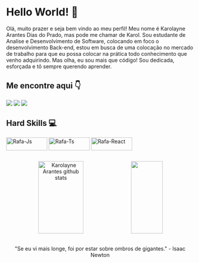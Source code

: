 # Hello World! 👋

Olá, muito prazer e seja bem vindo ao meu perfil! Meu nome é Karolayne Arantes Dias do Prado, mas pode me chamar de Karol. Sou estudante de Analise e Desenvolvimento de Software, colocando em foco o desenvolvimento Back-end, estou em busca de uma colocação no mercado de trabalho para que eu possa colocar na prática todo conhecimento que venho adquirindo. Mas olha, eu sou mais que código! Sou dedicada, esforçada e tô sempre querendo aprender.

## Me encontre aqui 👇
<div> 
  <a href="https://instagram.com/karolayne_coder?igshid=OGQ5ZDc2ODk2ZA==" target="_blank"><img src="https://img.shields.io/badge/-Instagram-%23E4405F?style=for-the-badge&logo=instagram&logoColor=white" target="_blank"></a>
  <a href="https://www.linkedin.com/in/karolayne-arantes-b544b526b/" target="_blank"><img src="https://img.shields.io/badge/-LinkedIn-%230077B5?style=for-the-badge&logo=linkedin&logoColor=white" target="_blank"></a> 
   <a href = "mailto:kaaharantes.2015@gmail.com"><img src="https://img.shields.io/badge/Gmail-D14836?style=for-the-badge&logo=gmail&logoColor=white" target="_blank"></a>
</div>

## Hard Skills 💻
<div>
  <img align="center" alt="Rafa-Js" height="35" width="110" src="https://img.shields.io/badge/JavaScript-323330?style=for-the-badge&logo=javascript&logoColor=F7DF1E">
  <img align="center" alt="Rafa-Ts" height="35" width="110" src="https://img.shields.io/badge/Node.js-43853D?style=for-the-badge&logo=node.js&logoColor=white">
  <img align="center" alt="Rafa-React" height="35" width="110" src="https://img.shields.io/badge/Python-3776AB?style=for-the-badge&logo=python&logoColor=white">
</div>

##

<div align="center">  
  <img width="49%" height="195px" src="https://github-readme-stats.vercel.app/api?username=KarolayneADP&show_icons=true&count_private=true&hide_border=true&title_color=ff91a4&icon_color=ff91a4&text_color=c9d1d9&bg_color=0d1117" alt="Karolayne Arantes github stats" /> 
  <img width="41%" height="195px" src="https://github-readme-stats.vercel.app/api/top-langs/?username=KarolayneADP&layout=compact&hide_border=true&title_color=ff91a4&text_color=ff91a4&bg_color=0d1117" />
</div>

##

<p align="center">
 "Se eu vi mais longe, foi por estar sobre ombros de gigantes." - Isaac Newton
</p>




<!---
KarolayneADP/KarolayneADP is a ✨ special ✨ repository because its `README.md` (this file) appears on your GitHub profile.
You can click the Preview link to take a look at your changes.
--->
